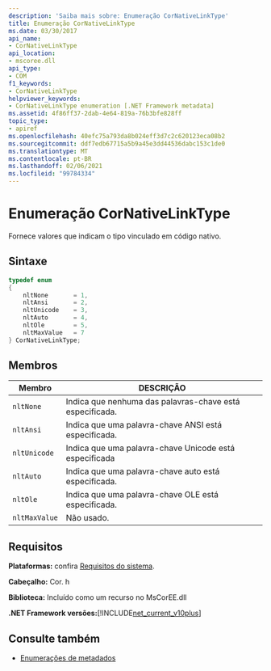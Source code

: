 ```yaml
---
description: 'Saiba mais sobre: Enumeração CorNativeLinkType'
title: Enumeração CorNativeLinkType
ms.date: 03/30/2017
api_name:
- CorNativeLinkType
api_location:
- mscoree.dll
api_type:
- COM
f1_keywords:
- CorNativeLinkType
helpviewer_keywords:
- CorNativeLinkType enumeration [.NET Framework metadata]
ms.assetid: 4f86ff37-2dab-4e64-819a-76b3bfe828ff
topic_type:
- apiref
ms.openlocfilehash: 40efc75a793da8b024eff3d7c2c620123eca08b2
ms.sourcegitcommit: ddf7edb67715a5b9a45e3dd44536dabc153c1de0
ms.translationtype: MT
ms.contentlocale: pt-BR
ms.lasthandoff: 02/06/2021
ms.locfileid: "99784334"
---
```

# <a name="cornativelinktype-enumeration"></a>Enumeração CorNativeLinkType

Fornece valores que indicam o tipo vinculado em código nativo.  
  
## <a name="syntax"></a>Sintaxe  
  
```cpp  
typedef enum
{  
    nltNone       = 1,  
    nltAnsi       = 2,  
    nltUnicode    = 3,  
    nltAuto       = 4,  
    nltOle        = 5,  
    nltMaxValue   = 7  
} CorNativeLinkType;  
```  
  
## <a name="members"></a>Membros  
  
|Membro|DESCRIÇÃO|  
|------------|-----------------|  
|`nltNone`|Indica que nenhuma das palavras-chave está especificada.|  
|`nltAnsi`|Indica que uma palavra-chave ANSI está especificada.|  
|`nltUnicode`|Indica que uma palavra-chave Unicode está especificada|  
|`nltAuto`|Indica que uma palavra-chave auto está especificada.|  
|`nltOle`|Indica que uma palavra-chave OLE está especificada.|  
|`nltMaxValue`|Não usado.|  
  
## <a name="requirements"></a>Requisitos  

 **Plataformas:** confira [Requisitos do sistema](../../get-started/system-requirements.md).  
  
 **Cabeçalho:** Cor. h  
  
 **Biblioteca:** Incluído como um recurso no MsCorEE.dll  
  
 **.NET Framework versões:**[!INCLUDE[net_current_v10plus](../../../../includes/net-current-v10plus-md.md)]  
  
## <a name="see-also"></a>Consulte também

- [Enumerações de metadados](metadata-enumerations.md)
